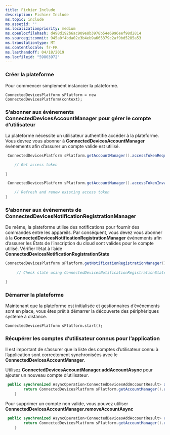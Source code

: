 ```yaml
---
title: Fichier Include
description: Fichier Include
ms.topic: include
ms.assetid: ''
ms.localizationpriority: medium
ms.openlocfilehash: d498d192b6ac909e8b3978b54e6996eef98d2814
ms.sourcegitcommit: 945a0f4bda02e3b4eb9a665379c2af9bd5285a53
ms.translationtype: MT
ms.contentlocale: fr-FR
ms.lasthandoff: 04/18/2019
ms.locfileid: "59803972"
---
```

### <a name="create-the-platform"></a>Créer la plateforme


Pour commencer simplement instancier la plateforme.

`ConnectedDevicesPlatform sPlatform = new ConnectedDevicesPlatform(context);`

### <a name="subscribe-to-connecteddevicesaccountmanager-events-to-handle-the-user-account"></a>S’abonner aux événements ConnectedDevicesAccountManager pour gérer le compte d’utilisateur 

La plateforme nécessite un utilisateur authentifié accéder à la plateforme.  Vous devrez vous abonner à **ConnectedDevicesAccountManager** événements afin d’assurer un compte valide est utilisé. 

```Java
 ConnectedDevicesPlatform sPlatform.getAccountManager().accessTokenRequested().subscribe((accountManager, args) -> {

    // Get access token
                 
}
```

```Java
 ConnectedDevicesPlatform sPlatform.getAccountManager().accessTokenInvalidated().subscribe((accountManager, args) -> {

    // Refresh and renew existing access token
}
```


### <a name="subscribe-to-connecteddevicesnotificationregistrationmanager-events"></a>S’abonner aux événements de ConnectedDevicesNotificationRegistrationManager

De même, la plateforme utilise des notifications pour fournir des commandes entre les appareils.  Par conséquent, vous devez vous abonner à la **ConnectedDevicesNotificationRegistrationManager** événements afin d’assurer les États de l’inscription du cloud sont valides pour le compte utilisé.  Vérifier l’état à l’aide **ConnectedDevicesNotificationRegistrationState**

```Java
ConnectedDevicesPlatform sPlatform.getNotificationRegistrationManager().notificationRegistrationStateChanged().subscribe((notificationRegistrationManager, args) -> {
    
     // Check state using ConnectedDevicesNotificationRegistrationState enum

}
```
### <a name="start-the-platform"></a>Démarrer la plateforme
Maintenant que la plateforme est initialisée et gestionnaires d’événements sont en place, vous êtes prêt à démarrer la découverte des périphériques système à distance.  

`ConnectedDevicesPlatform sPlatform.start();`

### <a name="retrieve-user-accounts-known-to-the-app"></a>Récupérer les comptes d’utilisateur connus pour l’application

Il est important de s’assurer que la liste des comptes d’utilisateur connu à l’application sont correctement synchronisées avec le **ConnectedDevicesAccountManager**.

Utilisez **ConnectedDevicesAccountManager.addAccountAsync** pour ajouter un nouveau compte d’utilisateur.

```Java
 public synchronized AsyncOperation<ConnectedDevicesAddAccountResult> addAccountToAccountManagerAsync(ConnectedDevicesAccount account) {
        return ConnectedDevicesPlatform sPlatform.getAccountManager().addAccountAsync(account);
    }
```

Pour supprimer un compte non valide, vous pouvez utiliser **ConnectedDevicesAccountManager.removeAccountAsync**

```Java
 public synchronized AsyncOperation<ConnectedDevicesAddAccountResult> removeAccountToAccountManagerAsync(ConnectedDevicesAccount account) {
        return ConnectedDevicesPlatform sPlatform.getAccountManager().removeAccountAsync(account);
    }
```